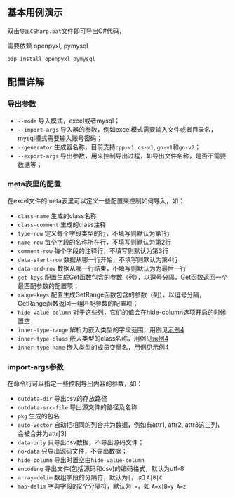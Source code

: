 ## 基本用例演示

双击`导出CSharp.bat`文件即可导出C#代码，

需要依赖 openpyxl, pymysql

`pip install openpyxl pymysql`

## 配置详解

### 导出参数
* `--mode` 导入模式，excel或者mysql；
* `--import-args` 导入器的参数，例如excel模式需要输入文件或者目录名，mysql模式需要输入账号密码；
* `--generator` 生成器名称，目前支持`cpp-v1`, `cs-v1`, `go-v1`和`go-v2`；
* `--export-args` 导出参数，用来控制导出过程，如导出文件名称，是否不需要数据等；

### meta表里的配置

在excel文件的meta表里可以定义一些配置来控制如何导入，如：

* `class-name`  生成的class名称	
* `class-comment`   生成的class注释
* `type-row` 定义每个字段类型的行，不填写则默认为第1行
* `name-row` 每个字段的名称所在行，不填写则默认为第2行
* `comment-row` 每个字段的注释行，不填写则默认为第3行
* `data-start-row` 数据从哪一行开始，不填写则默认为第4行
* `data-end-row` 数据从哪一行结束，不填写则默认为为最后一行
* `get-keys` 配置生成Get函数包含的参数（列），以逗号分隔，Get函数返回一个最匹配参数的配置项；
* `range-keys`  配置生成GetRange函数包含的参数（列），以逗号分隔，GetRange函数返回一组匹配参数的配置项；
* `hide-value-column` 对于这些列，它们的值会在hide-column选项开启的时候置空
* `inner-type-range`  解析为嵌入类型的字段范围，用例见[示例4](../inner-class)
* `inner-type-class` 嵌入类型的class名称，用例见[示例4](../inner-class)
* `inner-type-name` 嵌入类型的成员变量名，用例见[示例4](../inner-class)

### import-args参数

在命令行可以指定一些控制导出内容的参数，如：

* `outdata-dir` 导出csv的存放路径
* `outdata-src-file` 导出源文件的路径及名称
* `pkg` 生成的包名
* `auto-vector` 自动把相同的列合并为数据，例如有attr1, attr2, attr3这三列，会被合并为attr[3]
* `data-only` 只导出csv数据，不导出源码文件；
* `no-data` 只导出源码文件，不导出数据；
* `hide-column` 导出时置空由`hide-value-column`
* `encoding` 导出文件(包括源码和csv)的编码格式，默认为utf-8
* `array-delim` 数组字段的分隔符，默认为`|`， 如 `A|B|C`
* `map-delim` 字典字段的2个分隔符，默认为`|=`，如 `A=x|B=y|A=z` 